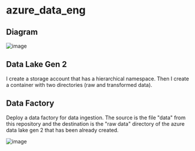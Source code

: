 # azure_data_eng

## Diagram 
![image](https://github.com/antoniskef/azure_data_eng/assets/93796754/0b398964-a485-4a25-8f95-99b0fa5e4d22)

## Data Lake Gen 2
I create a storage account that has a hierarchical namespace. Then I create a container with two directories (raw and transformed data).

## Data Factory 
Deploy a data factory for data ingestion. The source is the file "data" from this repository and the destination is the "raw data" directory of the azure data lake gen 2 that has been already created. 

![image](https://github.com/antoniskef/azure_data_eng/assets/93796754/c8ff17ab-96d1-4f3a-b9a2-c432e2f0b63c)



